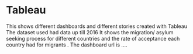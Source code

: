 # Tableau
This shows different dashboards and different stories created with Tableau
The dataset used had data up till 2016
It shows the migration/ asylum seeking  process for different countries and the rate of acceptance each country had for migrants .
The dashboard url is ....

